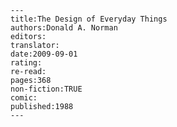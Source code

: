 
    ---
    title:The Design of Everyday Things
    authors:Donald A. Norman
    editors:
    translator:
    date:2009-09-01
    rating:
    re-read:
    pages:368
    non-fiction:TRUE
    comic:
    published:1988
    ---

    